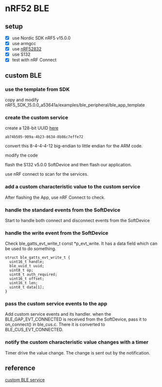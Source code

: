 # nRF52 BLE

## setup
- [x] use Nordic SDK nRF5 v15.0.0
- [x] use armgcc
- [x] use [nRF52832](https://www.nordicsemi.com/eng/Products/Bluetooth-low-energy/nRF52832)
- [x] use S132
- [x] test with nRF Connect

## custom BLE

### use the template from SDK 

copy and modify nRF5_SDK_15.0.0_a53641a/examples/ble_peripheral/ble_app_template

### create the custom service

create a 128-bit UUID [here](https://www.uuidgenerator.net/version4)
```
ab74b505-909a-4b23-8634-8b86c7effe72
```
convert this 8-4-4-4-12 big-endian to little endian for the ARM code.

modify the code

flash the S132 v5.0.0 SoftDevice and then flash our application.

use nRF connect to scan for the services.

### add a custom characteristic value to the custom service

After flashing the App, use nRF Connect to check.

### handle the standard events from the SoftDevice

Start to handle both connect and disconnect events from the SoftDevice

### handle the write event from the SoftDevice

Check ble_gatts_evt_write_t const *p_evt_write. It has a data field which can be used to do something.
```
struct ble_gatts_evt_write_t {
  uint16_t handle;
  ble_uuid_t uuid;
  uint8_t op;
  uint8_t auth_required;
  uint16_t offset;
  uint16_t len;
  uint8_t data[1];
}
```

### pass the custom service events to the app

Add custom service events and its handler. when the BLE_GAP_EVT_CONNECTED is received from the SoftDevice, pass it to on_connect() in ble_cus.c. There it is converted to BLE_CUS_EVT_CONNECTED.

### notify the custom characteristic value changes with a timer

Timer drive the value change. The change is sent out by the notification.

## reference
[custom BLE service](https://github.com/bjornspockeli/custom_ble_service_example)
